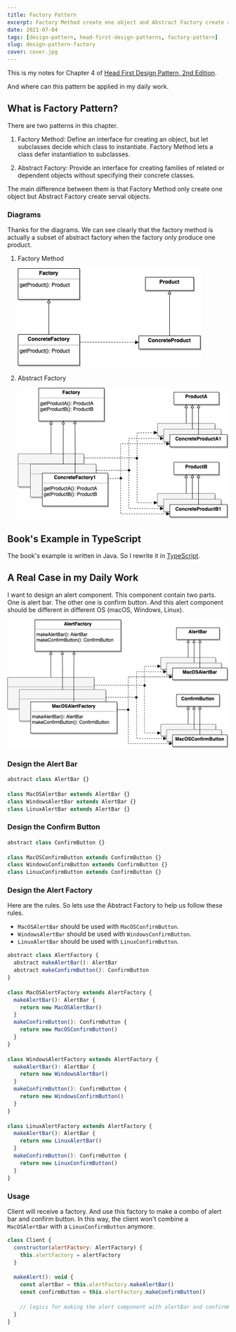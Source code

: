 ```yaml
---
title: Factory Pattern
excerpt: Factory Method create one object and Abstract Factory create a family of objects for client.
date: 2021-07-04
tags: [design-pattern, head-first-design-patterns, factory-pattern]
slug: design-pattern-factory
cover: cover.jpg
---
```


This is my notes for Chapter 4 of [Head First Design Pattern, 2nd Edition](https://learning.oreilly.com/library/view/head-first-design/9781492077992/).

And where can this pattern be applied in my daily work.

## What is Factory Pattern?

There are two patterns in this chapter.

1. Factory Method: Define an interface for creating an object, but let subclasses decide which class to instantiate. Factory Method lets a class defer instantiation to subclasses.

2. Abstract Factory: Provide an interface for creating families of related or dependent objects without specifying their concrete classes.

The main difference between them is that Factory Method only create one object but Abstract Factory create serval objects.

### Diagrams

Thanks for the diagrams. We can see clearly that the factory method is actually a subset of abstract factory when the factory only produce one product.

1. Factory Method

   ![UML-factory-method](./factory-method.png)

2. Abstract Factory

   ![UML-abstract-factory](./abstract-factory.png)

## Book's Example in TypeScript

The book's example is written in Java. So I rewrite it in [TypeScript](https://github.com/wtlin1228/typescript-head-first-design-patterns-2nd-edition/tree/main/04-pizza-store).

## A Real Case in my Daily Work

I want to design an alert component. This component contain two parts. One is alert bar. The other one is confirm button. And this alert component should be different in different OS (macOS, Windows, Linux).

![UML-alert-factory](./alert-factory.png)

### Design the Alert Bar

```js
abstract class AlertBar {}

class MacOSAlertBar extends AlertBar {}
class WindowsAlertBar extends AlertBar {}
class LinuxAlertBar extends AlertBar {}
```

### Design the Confirm Button

```js
abstract class ConfirmButton {}

class MacOSConfirmButton extends ConfirmButton {}
class WindowsConfirmButton extends ConfirmButton {}
class LinuxConfirmButton extends ConfirmButton {}
```

### Design the Alert Factory

Here are the rules. So lets use the Abstract Factory to help us follow these rules.

- `MacOSAlertBar` should be used with `MacOSConfirmButton`.
- `WindowsAlertBar` should be used with `WindowsConfirmButton`.
- `LinuxAlertBar` should be used with `LinuxConfirmButton`.

```js
abstract class AlertFactory {
  abstract makeAlertBar(): AlertBar
  abstract makeConfirmButton(): ConfirmButton
}

class MacOSAlertFactory extends AlertFactory {
  makeAlertBar(): AlertBar {
    return new MacOSAlertBar()
  }
  makeConfirmButton(): ConfirmButton {
    return new MacOSConfirmButton()
  }
}

class WindowsAlertFactory extends AlertFactory {
  makeAlertBar(): AlertBar {
    return new WindowsAlertBar()
  }
  makeConfirmButton(): ConfirmButton {
    return new WindowsConfirmButton()
  }
}

class LinuxAlertFactory extends AlertFactory {
  makeAlertBar(): AlertBar {
    return new LinuxAlertBar()
  }
  makeConfirmButton(): ConfirmButton {
    return new LinuxConfirmButton()
  }
}
```

### Usage

Client will receive a factory. And use this factory to make a combo of alert bar and confirm button. In this way, the client won't combine a `MacOSAlertBar` with a `LinuxConfirmButton` anymore.

```js
class Client {
  constructor(alertFactory: AlertFactory) {
    this.alertFactory = alertFactory
  }

  makeAlert(): void {
    const alertBar = this.alertFactory.makeAlertBar()
    const confirmButton = this.alertFactory.makeConfirmButton()

    // logics for making the alert component with alertBar and confirmButton
  }
}
```
